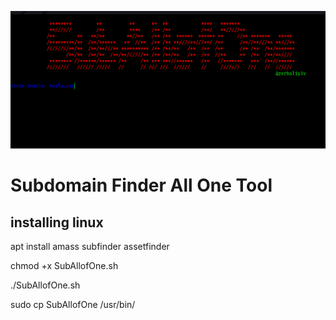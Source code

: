 <p align="center" style="border-radius 10px;">
  <img src="./subimg.png" alt="light bulb icon">
</p>
<h1 aling="center"> 
 Subdomain Finder All One Tool
</h1>
<h2> 
  installing linux
</h2>
<p>apt install amass subfinder assetfinder</p> 
<p>chmod +x SubAllofOne.sh</p>
<p>./SubAllofOne.sh</p>
<p>sudo cp SubAllofOne /usr/bin/ </p>
